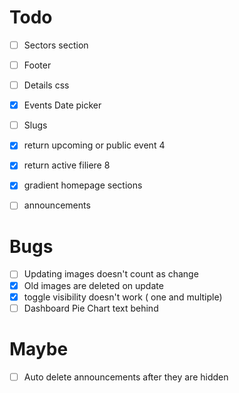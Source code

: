 # Todo

- [ ] Sectors section
- [ ] Footer
- [ ] Details css
- [x] Events Date picker
- [ ] Slugs
- [x] return upcoming or public event 4
- [x] return active filiere 8
- [x] gradient homepage sections
- [ ] announcements


# Bugs

- [ ] Updating images doesn't count as change
- [x] Old images are deleted on update
- [x] toggle visibility doesn't work ( one and multiple)
- [ ] Dashboard Pie Chart text behind

# Maybe

- [ ] Auto delete announcements after they are hidden